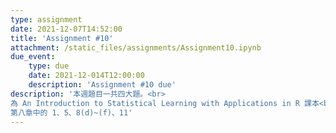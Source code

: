 ```yaml
---
type: assignment
date: 2021-12-07T14:52:00
title: 'Assignment #10'
attachment: /static_files/assignments/Assignment10.ipynb
due_event: 
    type: due
    date: 2021-12-014T12:00:00
    description: 'Assignment #10 due'
description: '本週題目一共四大題。<br>
為 An Introduction to Statistical Learning with Applications in R 課本<br>
第八章中的 1、5、8(d)~(f)、11'
---
```

